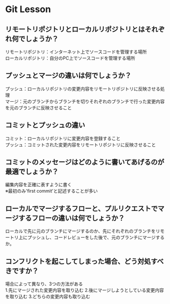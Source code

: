 # Git Lesson

## リモートリポジトリとローカルリポジトリとはそれぞれ何でしょうか？
リモートリポジトリ：インターネット上でソースコードを管理する場所  
ローカルリポジトリ：自分のPC上でソースコードを管理する場所


## プッシュとマージの違いは何でしょうか？
プッシュ：ローカルリポジトリの変更内容をリモートリポジトリに反映させる処理  
マージ：元のブランチからブランチを切りそれぞれのブランチで行った変更内容を元のブランチに反映させること


## コミットとプッシュの違い
コミット：ローカルリポジトリに変更内容を登録すること  
プッシュ：コミットされた変更内容をリモートリポジトリに反映させること


## コミットのメッセージはどのように書いてあげるのが最適でしょうか？
編集内容を正確に表すように書く  
※最初のみ'first commit'と記述することが多い


## ローカルでマージするフローと、プルリクエストでマージするフローの違いは何でしょうか？
ローカルで先に元のブランチにマージするのか、先にそれぞれのブランチをリモートリ上にプッシュし、コードレビューをした後で、元のブランチにマージするか。


## コンフリクトを起こしてしまった場合、どう対処すべきですか？
場合によって異なり、3つの方法がある  
1.先にマージされた変更内容を取り込む
2.後にマージしようとしている変更内容を取り込む
3.どちらの変更内容も取り込む